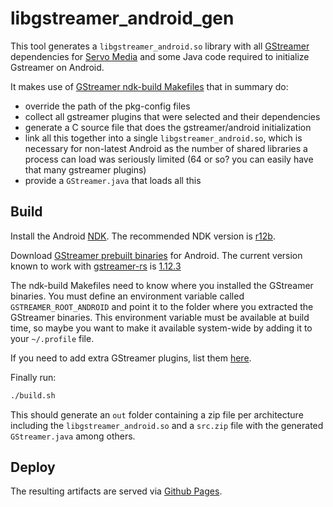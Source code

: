# libgstreamer_android_gen
This tool generates a `libgstreamer_android.so` library with all
[GStreamer](https://gstreamer.freedesktop.org/) dependencies for
[Servo Media](https://github.com/ferjm/media) and some Java code
required to initialize Gstreamer on Android.

It makes use of
[GStreamer ndk-build Makefiles](https://cgit.freedesktop.org/gstreamer/cerbero/tree/data/ndk-build)
that in summary do:
* override the path of the pkg-config files
* collect all gstreamer plugins that were selected and their dependencies
* generate a C source file that does the gstreamer/android initialization
* link all this together into a single `libgstreamer_android.so`, which is
necessary for non-latest Android as the number of shared libraries a process
can load was seriously limited (64 or so? you can easily have that many gstreamer plugins)
* provide a `GStreamer.java` that loads all this

## Build
Install the Android [NDK](https://developer.android.com/ndk/guides/index.html#install).
The recommended NDK version is [r12b](https://developer.android.com/ndk/downloads/older_releases.html).

Download [GStreamer prebuilt binaries](https://gstreamer.freedesktop.org/data/pkg/android/)
for Android. The current version known to work with [gstreamer-rs](https://github.com/sdroege/gstreamer-rs)
is [1.12.3](https://gstreamer.freedesktop.org/data/pkg/android/1.12.3/)

The ndk-build Makefiles need to know where you installed the GStreamer binaries.
You must define an environment variable called `GSTREAMER_ROOT_ANDROID` and point it to the
folder where you extracted the GStreamer binaries. This environment variable must be available
at build time, so maybe you want to make it available system-wide by adding it to your `~/.profile` file.

If you need to add extra GStreamer plugins, list them
[here](https://github.com/ferjm/libgstreamer_android_gen/blob/master/jni/Android.mk#L29).

Finally run:

```bash
./build.sh
```

This should generate an `out` folder containing a zip file per architecture including the
`libgstreamer_android.so` and a `src.zip` file with the generated `GStreamer.java` among others.

## Deploy
The resulting artifacts are served via [Github Pages](https://pages.github.com/).
